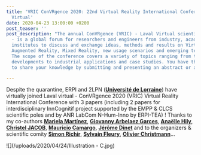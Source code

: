 ```yaml
---
title: 'VRIC ConVRgence 2020: 22nd Virtual Reality International Conference - Laval
  Virtual'
date: 2020-04-23 13:00:00 +0200
post_teaser: ''
post_description: "The annual ConVRgence (VRIC) - Laval Virtual scientific conference
  - is a global forum for researchers and engineers from industry, academia and research
  institutes to discuss and exchange ideas, methods and results on Virtual Reality,
  Augmented Reality, Mixed Reality, new usage scenarios and emerging technologies.
  The scope of the conference covers a variety of topics ranging from theoretical
  developments to industrial applications and case studies. You have the opportunity
  to share your knowledge by submitting and presenting an abstract or a paper."

---
```

Despite the quarantine, ERPI and 2LPN ([**Université de Lorraine**](https://www.linkedin.com/company/universit-de-lorraine/)) have virtually joined Laval virtual - ConVRgence 2020 (VRIC) Virtual Reality International Conference with 3 papers (including 2 papers for interdisciplinary InnCognitif project supported by the EMPP & CLCS scientific poles and by ANR LabCom N-Hum-Inno by ERPI-TEA) ! Thanks to my co-authors [**Mariela Martínez**](https://www.linkedin.com/in/ACoAACXjfGwBHlIg2CbjsLEE_38lktIBWrdzOKE/), [**Giovanny Arbelaez Garces**](https://www.linkedin.com/in/ACoAAAQZD-4BWmMcHOhzij99jo365E2_r3Kgl1w/), [**Anaëlle Hily**](https://www.linkedin.com/in/ACoAACTn8aUBNOHACs9iVTUJZibtQEujmYtNjks/), [**Christel JACOB**](https://www.linkedin.com/in/ACoAAC2mkSEBGHGHrzaKzgGDCqdNQQz2sTg2pjY/), [**Mauricio Camargo**](https://www.linkedin.com/in/ACoAABxLh6UBmmHmXyVrHLfzMawoSq8nYiLO69M/), [**Jérôme Dinet**](https://www.linkedin.com/in/ACoAAAOSbxYB7Kq9u530a_raWL1A6ewYje0g0-c/) and to the organizers & scientific comity [**Simon Richir**](https://www.linkedin.com/in/ACoAAAA3UZMB1IcHqBzhSpeDNDshKqS4WZBxNbc/), [**Sylvain Fleury**](https://www.linkedin.com/in/ACoAAB2XydcBS6Pn5Uvxz00TtCTsswumakP9ipg/), [**Olivier Christmann**](https://www.linkedin.com/in/ACoAAAMknrQBsMoznpq61J0-tpB6FUh-fQEo1aY/)...

![](/uploads/2020/04/24/Illustration - C.jpg)
